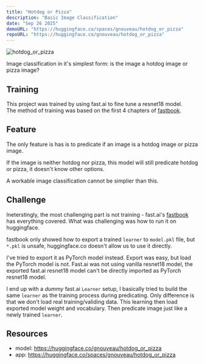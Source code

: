 ```yaml
---
title: "Hotdog or Pizza"
description: "Basic Image Classification"
date: "Sep 26 2025"
demoURL: "https://huggingface.co/spaces/gnouveau/hotdog_or_pizza"
repoURL: "https://huggingface.co/gnouveau/hotdog_or_pizza"
---
```


![hotdog_or_pizza](/hotdog_or_pizza.png)

Image classification in it's simplest form: is the image a hotdog image or pizza image?

## Training

This project was trained by using fast.ai to fine tune a resnet18 model.  
The method of training was based on the first 4 chapters of [fastbook](https://github.com/fastai/fastbook).

## Feature

The only feature is has is to predicate if an image is a hotdog image or pizza image.

If the image is neither hotdog nor pizza, this model will still predicate hotdog or pizza, it doesn't know other options.

A workable image classification cannot be simplier than this.

## Challenge

Ineterstingly, the most challenging part is not training - fast.ai's [fastbook](https://github.com/fastai/fastbook) has everything covered. What was challenging was how to run it on huggingface.

fastbook only showed how to export a trained `learner` to `model.pkl` file, but `*.pkl` is unsafe, huggingface.co doesn't allow us to use it directly. 

I've tried to export it as PyTorch model instead. Export was easy, but load the PyTorch model is not. Fast.ai was not using vanilla resnet18 model, the exported fast.ai resnet18 model can't be directly imported as PyTorch resnet18 model.

I end up with a _dummy_ fast.ai `Learner` setup, I basically tried to build the same `learner` as the training process during predicating. Only difference is that we don't load real training/validing data. This learning then load exported model weight and vocabulary. Then predicate image just like a newly trained `learner`.

## Resources

- model: https://huggingface.co/gnouveau/hotdog_or_pizza
- app: https://huggingface.co/spaces/gnouveau/hotdog_or_pizza